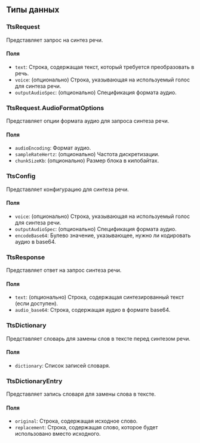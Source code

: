 ## Типы данных

### TtsRequest
Представляет запрос на синтез речи.

#### Поля
- `text`: Строка, содержащая текст, который требуется преобразовать в речь.
- `voice`: (опционально) Строка, указывающая на используемый голос для синтеза речи.
- `outputAudioSpec`: (опционально) Спецификация формата аудио.

### TtsRequest.AudioFormatOptions
Представляет опции формата аудио для запроса синтеза речи.

#### Поля
- `audioEncoding`: Формат аудио.
- `sampleRateHertz`: (опционально) Частота дискретизации.
- `chunkSizeKb`: (опционально) Размер блока в килобайтах.

### TtsConfig
Представляет конфигурацию для синтеза речи.

#### Поля
- `voice`: (опционально) Строка, указывающая на используемый голос для синтеза речи.
- `outputAudioSpec`: (опционально) Спецификация формата аудио.
- `encodeBase64`: Булево значение, указывающее, нужно ли кодировать аудио в base64.

### TtsResponse
Представляет ответ на запрос синтеза речи.

#### Поля
- `text`: (опционально) Строка, содержащая синтезированный текст (если доступен).
- `audio_base64`: Строка, содержащая аудио в формате base64.

### TtsDictionary
Представляет словарь для замены слов в тексте перед синтезом речи.

#### Поля
- `dictionary`: Список записей словаря.

### TtsDictionaryEntry
Представляет запись словаря для замены слова в тексте.

#### Поля
- `original`: Строка, содержащая исходное слово.
- `replacement`: Строка, содержащая слово, которое будет использовано вместо исходного.

